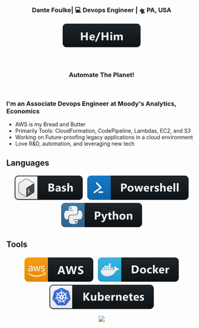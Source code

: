 <div align="center">
<h3> Dante Foulke| 💻 Devops Engineer | 🛸 PA, USA 
<p align="center">
  <!-- For more icons please follow  https://github.com/MikeCodesDotNET/ColoredBadges -->
  <img src="https://raw.githubusercontent.com/MikeCodesDotNET/ColoredBadges/master/svg/pronouns/hehim.svg" alt="bash" style="vertical-align:top; margin:4px">
</p> 
</div>
<br>
<h3 align="center">Automate The Planet!</h4>
<br />


<p align="center">
  <h3> I'm an Associate Devops Engineer at Moody's Analytics, Economics</h3>
</p>

 - AWS is my Bread and Butter
 - Primarily Tools: CloudFormation, CodePipeline, Lambdas, EC2, and S3
 - Working on Future-proofing legacy applications in a cloud environment
 - Love R&D, automation, and leveraging new tech 

## Languages 

<p align="center">
  <!-- For more icons please follow  https://github.com/MikeCodesDotNET/ColoredBadges -->
  <img src="https://raw.githubusercontent.com/MikeCodesDotNET/ColoredBadges/master/svg/dev/tools/bash.svg" alt="bash" style="vertical-align:top; margin:4px">
  <img src="https://raw.githubusercontent.com/MikeCodesDotNET/ColoredBadges/master/svg/dev/tools/powershell.svg" alt="bash" style="vertical-align:top; margin:4px">
  <img src="https://raw.githubusercontent.com/MikeCodesDotNET/ColoredBadges/master/svg/dev/languages/python.svg" alt="python" style="vertical-align:top; margin:4px">
</p>

## Tools 

<p align="center">
  <img src="https://raw.githubusercontent.com/8bithemant/8bithemant/master/svg/dev/services/aws.svg" alt="aws" style="vertical-align:top; margin:4px">
  <img src="https://raw.githubusercontent.com/MikeCodesDotNET/ColoredBadges/master/svg/dev/tools/docker.svg" alt="aws" style="vertical-align:top; margin:4px">
  <img src="https://raw.githubusercontent.com/MikeCodesDotNET/ColoredBadges/master/svg/dev/services/kubernetes.svg" alt="aws" style="vertical-align:top; margin:4px">
</p>
 
<!--  -->

<p align="center" >
<a href="https://github.com/anuraghazra/github-readme-stats"> 
    <img  src="https://github-readme-stats.vercel.app/api?username=foulked&&show_icons=true"/>
  </a>

</p>

